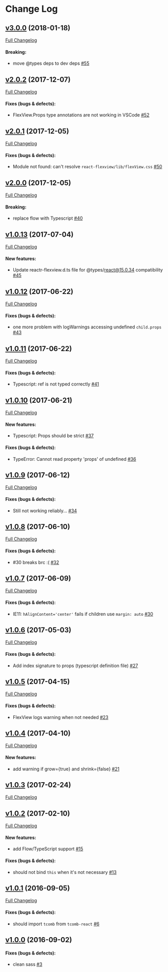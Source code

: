 #  Change Log



## [v3.0.0](https://github.com/buildo/react-flexview/tree/v3.0.0) (2018-01-18)
[Full Changelog](https://github.com/buildo/react-flexview/compare/v2.0.2...v3.0.0)

#### Breaking:

- move @types deps to dev deps [#55](https://github.com/buildo/react-flexview/issues/55)

## [v2.0.2](https://github.com/buildo/react-flexview/tree/v2.0.2) (2017-12-07)
[Full Changelog](https://github.com/buildo/react-flexview/compare/v2.0.1...v2.0.2)

#### Fixes (bugs & defects):

- FlexView.Props type annotations are not working in VSCode [#52](https://github.com/buildo/react-flexview/issues/52)

## [v2.0.1](https://github.com/buildo/react-flexview/tree/v2.0.1) (2017-12-05)
[Full Changelog](https://github.com/buildo/react-flexview/compare/v2.0.0...v2.0.1)

#### Fixes (bugs & defects):

- Module not found: can't resolve `react-flexview/lib/flexView.css` [#50](https://github.com/buildo/react-flexview/issues/50)

## [v2.0.0](https://github.com/buildo/react-flexview/tree/v2.0.0) (2017-12-05)
[Full Changelog](https://github.com/buildo/react-flexview/compare/v1.0.13...v2.0.0)

#### Breaking:

- replace flow with Typescript [#40](https://github.com/buildo/react-flexview/issues/40)

## [v1.0.13](https://github.com/buildo/react-flexview/tree/v1.0.13) (2017-07-04)
[Full Changelog](https://github.com/buildo/react-flexview/compare/v1.0.12...v1.0.13)

#### New features:

- Update reactr-flexview.d.ts file for @types/react@15.0.34 compatibility [#45](https://github.com/buildo/react-flexview/issues/45)

## [v1.0.12](https://github.com/buildo/react-flexview/tree/v1.0.12) (2017-06-22)
[Full Changelog](https://github.com/buildo/react-flexview/compare/v1.0.11...v1.0.12)

#### Fixes (bugs & defects):

- one more problem with logWarnings accessing undefined `child.props` [#43](https://github.com/buildo/react-flexview/issues/43)

## [v1.0.11](https://github.com/buildo/react-flexview/tree/v1.0.11) (2017-06-22)
[Full Changelog](https://github.com/buildo/react-flexview/compare/v1.0.10...v1.0.11)

#### Fixes (bugs & defects):

- Typescript: ref is not typed correctly [#41](https://github.com/buildo/react-flexview/issues/41)

## [v1.0.10](https://github.com/buildo/react-flexview/tree/v1.0.10) (2017-06-21)
[Full Changelog](https://github.com/buildo/react-flexview/compare/v1.0.9...v1.0.10)

#### New features:

- Typescript: Props should be strict [#37](https://github.com/buildo/react-flexview/issues/37)

#### Fixes (bugs & defects):

- TypeError: Cannot read property 'props' of undefined [#36](https://github.com/buildo/react-flexview/issues/36)

## [v1.0.9](https://github.com/buildo/react-flexview/tree/v1.0.9) (2017-06-12)
[Full Changelog](https://github.com/buildo/react-flexview/compare/v1.0.8...v1.0.9)

#### Fixes (bugs & defects):

- Still not working reliably... [#34](https://github.com/buildo/react-flexview/issues/34)

## [v1.0.8](https://github.com/buildo/react-flexview/tree/v1.0.8) (2017-06-10)
[Full Changelog](https://github.com/buildo/react-flexview/compare/v1.0.7...v1.0.8)

#### Fixes (bugs & defects):

- #30 breaks brc :( [#32](https://github.com/buildo/react-flexview/issues/32)

## [v1.0.7](https://github.com/buildo/react-flexview/tree/v1.0.7) (2017-06-09)
[Full Changelog](https://github.com/buildo/react-flexview/compare/v1.0.6...v1.0.7)

#### Fixes (bugs & defects):

- IE11: `hAlignContent='center'` fails if children use `margin: auto` [#30](https://github.com/buildo/react-flexview/issues/30)

## [v1.0.6](https://github.com/buildo/react-flexview/tree/v1.0.6) (2017-05-03)
[Full Changelog](https://github.com/buildo/react-flexview/compare/v1.0.5...v1.0.6)

#### Fixes (bugs & defects):

- Add index signature to props (typescript definition file) [#27](https://github.com/buildo/react-flexview/issues/27)

## [v1.0.5](https://github.com/buildo/react-flexview/tree/v1.0.5) (2017-04-15)
[Full Changelog](https://github.com/buildo/react-flexview/compare/v1.0.4...v1.0.5)

#### Fixes (bugs & defects):

- FlexView logs warning when not needed [#23](https://github.com/buildo/react-flexview/issues/23)

## [v1.0.4](https://github.com/buildo/react-flexview/tree/v1.0.4) (2017-04-10)
[Full Changelog](https://github.com/buildo/react-flexview/compare/v1.0.3...v1.0.4)

#### New features:

- add warning if grow={true} and shrink={false} [#21](https://github.com/buildo/react-flexview/issues/21)

## [v1.0.3](https://github.com/buildo/react-flexview/tree/v1.0.3) (2017-02-24)
[Full Changelog](https://github.com/buildo/react-flexview/compare/v1.0.2...v1.0.3)

## [v1.0.2](https://github.com/buildo/react-flexview/tree/v1.0.2) (2017-02-10)
[Full Changelog](https://github.com/buildo/react-flexview/compare/v1.0.1...v1.0.2)

#### New features:

- add Flow/TypeScript support [#15](https://github.com/buildo/react-flexview/issues/15)

#### Fixes (bugs & defects):

- should not bind `this` when it's not necessary [#13](https://github.com/buildo/react-flexview/issues/13)

## [v1.0.1](https://github.com/buildo/react-flexview/tree/v1.0.1) (2016-09-05)
[Full Changelog](https://github.com/buildo/react-flexview/compare/v1.0.0...v1.0.1)

#### Fixes (bugs & defects):

- should import `tcomb` from `tcomb-react` [#6](https://github.com/buildo/react-flexview/issues/6)

## [v1.0.0](https://github.com/buildo/react-flexview/tree/v1.0.0) (2016-09-02)


#### Fixes (bugs & defects):

- clean sass [#3](https://github.com/buildo/react-flexview/issues/3)